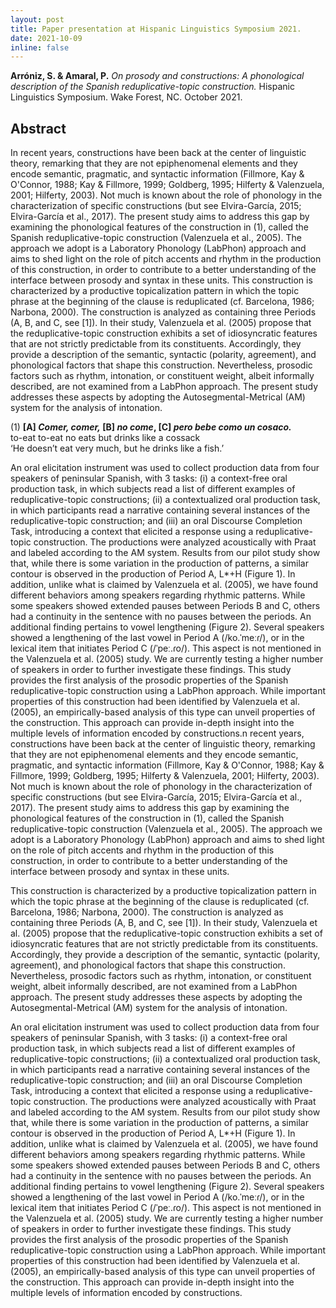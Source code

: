 ```yaml
---
layout: post
title: Paper presentation at Hispanic Linguistics Symposium 2021.
date: 2021-10-09
inline: false
---
```


**Arróniz, S. & Amaral, P.** _On prosody and constructions: A phonological description of the Spanish reduplicative-topic construction._ Hispanic Linguistics Symposium. Wake Forest, NC. October 2021.

## Abstract

In recent years, constructions have been back at the center of linguistic theory, remarking that they are not epiphenomenal elements and they encode semantic, pragmatic, and syntactic information (Fillmore, Kay & O'Connor, 1988; Kay & Fillmore, 1999; Goldberg, 1995; Hilferty & Valenzuela, 2001; Hilferty, 2003). Not much is known about the role of phonology in the characterization of specific constructions (but see Elvira-García, 2015; Elvira-García et al., 2017). The present study aims to address this gap by examining the phonological features of the construction in (1), called the Spanish reduplicative-topic construction (Valenzuela et al., 2005). The approach we adopt is a Laboratory Phonology (LabPhon) approach and aims to shed light on the role of pitch accents and rhythm in the production of this construction, in order to contribute to a better understanding of the interface between prosody and syntax in these units.
This construction is characterized by a productive topicalization pattern in which the topic phrase at the beginning of the clause is reduplicated (cf. Barcelona, 1986; Narbona, 2000). The construction is analyzed as containing three Periods (A, B, and C, see [1]). In their study, Valenzuela et al. (2005) propose that the reduplicative-topic construction exhibits a set of idiosyncratic features that are not strictly predictable from its constituents. Accordingly, they provide a description of the semantic, syntactic (polarity, agreement), and phonological factors that shape this construction. Nevertheless, prosodic factors such as rhythm, intonation, or constituent weight, albeit informally described, are not examined from a LabPhon approach. The present study addresses these aspects by adopting the Autosegmental-Metrical (AM) system for the analysis of intonation.   

(1) **[A] _Comer, comer,_ [B] _no come_, [C] _pero bebe como un cosaco._**        
to-eat to-eat no eats but drinks like a cossack     
‘He doesn’t eat very much, but he drinks like a fish.’    

An oral elicitation instrument was used to collect production data from four speakers of peninsular Spanish, with 3 tasks: (i) a context-free oral production task, in which subjects read a list of different examples of reduplicative-topic constructions; (ii) a contextualized oral production task, in which participants read a narrative containing several instances of the reduplicative-topic construction; and (iii) an oral Discourse Completion Task, introducing a context that elicited a response using a reduplicative-topic construction. The productions were analyzed acoustically with Praat and labeled according to the AM system.
Results from our pilot study show that, while there is some variation in the production of patterns, a similar contour is observed in the production of Period A, L*+H (Figure 1). In addition, unlike what is claimed by Valenzuela et al. (2005), we have found different behaviors among speakers regarding rhythmic patterns. While some speakers showed extended pauses between Periods B and C, others had a continuity in the sentence with no pauses between the periods. An additional finding pertains to vowel lengthening (Figure 2). Several speakers showed a lengthening of the last vowel in Period A (/ko.ˈmeːɾ/), or in the lexical item that initiates Period C (/ˈpeː.ɾo/). This aspect is not mentioned in the Valenzuela et al. (2005) study. We are currently testing a higher number of speakers in order to further investigate these findings.
This study provides the first analysis of the prosodic properties of the Spanish reduplicative-topic construction using a LabPhon approach. While important properties of this construction had been identified by Valenzuela et al. (2005), an empirically-based analysis of this type can unveil properties of the construction. This approach can provide in-depth insight into the multiple levels of information encoded by constructions.n recent years, constructions have been back at the center of linguistic theory, remarking that they are not epiphenomenal elements and they encode semantic, pragmatic, and syntactic information (Fillmore, Kay & O'Connor, 1988; Kay & Fillmore, 1999; Goldberg, 1995; Hilferty & Valenzuela, 2001; Hilferty, 2003). Not much is known about the role of phonology in the characterization of specific constructions (but see Elvira-García, 2015; Elvira-García et al., 2017). The present study aims to address this gap by examining the phonological features of the construction in (1), called the Spanish reduplicative-topic construction (Valenzuela et al., 2005). The approach we adopt is a Laboratory Phonology (LabPhon) approach and aims to shed light on the role of pitch accents and rhythm in the production of this construction, in order to contribute to a better understanding of the interface between prosody and syntax in these units.   

This construction is characterized by a productive topicalization pattern in which the topic phrase at the beginning of the clause is reduplicated (cf. Barcelona, 1986; Narbona, 2000). The construction is analyzed as containing three Periods (A, B, and C, see [1]). In their study, Valenzuela et al. (2005) propose that the reduplicative-topic construction exhibits a set of idiosyncratic features that are not strictly predictable from its constituents. Accordingly, they provide a description of the semantic, syntactic (polarity, agreement), and phonological factors that shape this construction. Nevertheless, prosodic factors such as rhythm, intonation, or constituent weight, albeit informally described, are not examined from a LabPhon approach. The present study addresses these aspects by adopting the Autosegmental-Metrical (AM) system for the analysis of intonation.   

An oral elicitation instrument was used to collect production data from four speakers of peninsular Spanish, with 3 tasks: (i) a context-free oral production task, in which subjects read a list of different examples of reduplicative-topic constructions; (ii) a contextualized oral production task, in which participants read a narrative containing several instances of the reduplicative-topic construction; and (iii) an oral Discourse Completion Task, introducing a context that elicited a response using a reduplicative-topic construction. The productions were analyzed acoustically with Praat and labeled according to the AM system.
Results from our pilot study show that, while there is some variation in the production of patterns, a similar contour is observed in the production of Period A, L*+H (Figure 1). In addition, unlike what is claimed by Valenzuela et al. (2005), we have found different behaviors among speakers regarding rhythmic patterns. While some speakers showed extended pauses between Periods B and C, others had a continuity in the sentence with no pauses between the periods. An additional finding pertains to vowel lengthening (Figure 2). Several speakers showed a lengthening of the last vowel in Period A (/ko.ˈmeːɾ/), or in the lexical item that initiates Period C (/ˈpeː.ɾo/). This aspect is not mentioned in the Valenzuela et al. (2005) study. We are currently testing a higher number of speakers in order to further investigate these findings.
This study provides the first analysis of the prosodic properties of the Spanish reduplicative-topic construction using a LabPhon approach. While important properties of this construction had been identified by Valenzuela et al. (2005), an empirically-based analysis of this type can unveil properties of the construction. This approach can provide in-depth insight into the multiple levels of information encoded by constructions.

